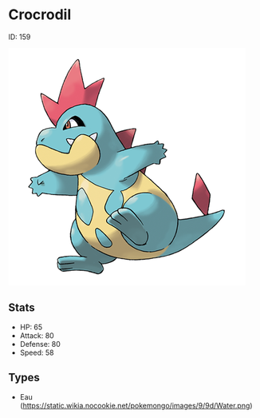 # Crocrodil


ID: 159

![](https://raw.githubusercontent.com/PokeAPI/sprites/master/sprites/pokemon/other/official-artwork/159.png "Crocrodil")

## Stats


 - HP: 65
 - Attack: 80
 - Defense: 80
 - Speed: 58

## Types


 - Eau (https://static.wikia.nocookie.net/pokemongo/images/9/9d/Water.png)
